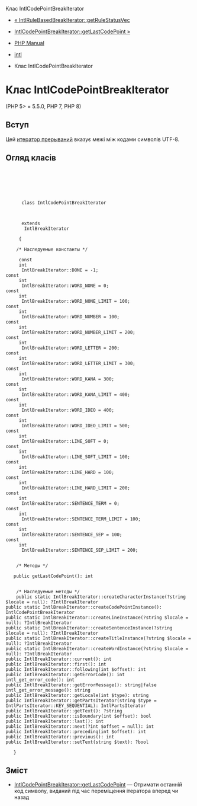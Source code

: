 Клас IntlCodePointBreakIterator

-   [« IntlRuleBasedBreakIterator::getRuleStatusVec](intlrulebasedbreakiterator.getrulestatusvec.html)
    
-   [IntlCodePointBreakIterator::getLastCodePoint »](intlcodepointbreakiterator.getlastcodepoint.html)
    
-   [PHP Manual](index.html)
    
-   [intl](book.intl.html)
    
-   Клас IntlCodePointBreakIterator
    

# Клас IntlCodePointBreakIterator

(PHP 5> = 5.5.0, PHP 7, PHP 8)

## Вступ

Цей [итератор прерываний](class.intlbreakiterator.html) вказує межі між кодами символів UTF-8.

## Огляд класів

```classsynopsis

     
    

    
     
      class IntlCodePointBreakIterator
     

     
      extends
       IntlBreakIterator
     
     {

    /* Наследуемые константы */
    
     const
     int
      IntlBreakIterator::DONE = -1;
const
     int
      IntlBreakIterator::WORD_NONE = 0;
const
     int
      IntlBreakIterator::WORD_NONE_LIMIT = 100;
const
     int
      IntlBreakIterator::WORD_NUMBER = 100;
const
     int
      IntlBreakIterator::WORD_NUMBER_LIMIT = 200;
const
     int
      IntlBreakIterator::WORD_LETTER = 200;
const
     int
      IntlBreakIterator::WORD_LETTER_LIMIT = 300;
const
     int
      IntlBreakIterator::WORD_KANA = 300;
const
     int
      IntlBreakIterator::WORD_KANA_LIMIT = 400;
const
     int
      IntlBreakIterator::WORD_IDEO = 400;
const
     int
      IntlBreakIterator::WORD_IDEO_LIMIT = 500;
const
     int
      IntlBreakIterator::LINE_SOFT = 0;
const
     int
      IntlBreakIterator::LINE_SOFT_LIMIT = 100;
const
     int
      IntlBreakIterator::LINE_HARD = 100;
const
     int
      IntlBreakIterator::LINE_HARD_LIMIT = 200;
const
     int
      IntlBreakIterator::SENTENCE_TERM = 0;
const
     int
      IntlBreakIterator::SENTENCE_TERM_LIMIT = 100;
const
     int
      IntlBreakIterator::SENTENCE_SEP = 100;
const
     int
      IntlBreakIterator::SENTENCE_SEP_LIMIT = 200;


    /* Методы */
    
   public getLastCodePoint(): int


    /* Наследуемые методы */
    public static IntlBreakIterator::createCharacterInstance(?string $locale = null): ?IntlBreakIterator
public static IntlBreakIterator::createCodePointInstance(): IntlCodePointBreakIterator
public static IntlBreakIterator::createLineInstance(?string $locale = null): ?IntlBreakIterator
public static IntlBreakIterator::createSentenceInstance(?string $locale = null): ?IntlBreakIterator
public static IntlBreakIterator::createTitleInstance(?string $locale = null): ?IntlBreakIterator
public static IntlBreakIterator::createWordInstance(?string $locale = null): ?IntlBreakIterator
public IntlBreakIterator::current(): int
public IntlBreakIterator::first(): int
public IntlBreakIterator::following(int $offset): int
public IntlBreakIterator::getErrorCode(): int
intl_get_error_code(): int
public IntlBreakIterator::getErrorMessage(): string|false
intl_get_error_message(): string
public IntlBreakIterator::getLocale(int $type): string
public IntlBreakIterator::getPartsIterator(string $type = IntlPartsIterator::KEY_SEQUENTIAL): IntlPartsIterator
public IntlBreakIterator::getText(): ?string
public IntlBreakIterator::isBoundary(int $offset): bool
public IntlBreakIterator::last(): int
public IntlBreakIterator::next(?int $offset = null): int
public IntlBreakIterator::preceding(int $offset): int
public IntlBreakIterator::previous(): int
public IntlBreakIterator::setText(string $text): ?bool

   }
```

## Зміст

-   [IntlCodePointBreakIterator::getLastCodePoint](intlcodepointbreakiterator.getlastcodepoint.html) — Отримати останній код символу, виданий під час переміщення ітератора вперед чи назад